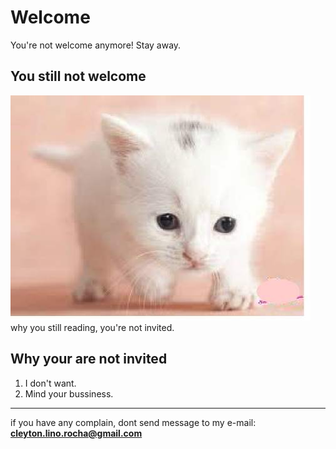 # Welcome #
You're not welcome anymore! Stay away.
## You still not welcome #
![My photo](/timg.jpg)
why you still reading, you're not invited.
## Why your are not invited
1. I don't want. 
2. Mind your bussiness.
-------------------------------
if you have any complain, dont send message to my e-mail: **cleyton.lino.rocha@gmail.com**
